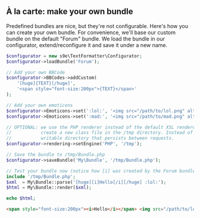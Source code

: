 ## À la carte: make your own bundle

Predefined bundles are nice, but they're not configurable. Here's how you can create your own bundle. For convenience, we'll base our custom bundle on the default "Forum" bundle. We load the bundle in our configurator, extend/reconfigure it and save it under a new name.

```php
$configurator = new s9e\TextFormatter\Configurator;
$configurator->loadBundle('Forum');

// Add your own BBCode
$configurator->BBCodes->addCustom(
	'[huge]{TEXT}[/huge]',
	'<span style="font-size:200px">{TEXT}</span>'
);

// Add your own emoticons
$configurator->Emoticons->set(':lol:', '<img src="/path/to/lol.png" alt="LOL"/>');
$configurator->Emoticons->set(':mad:', '<img src="/path/to/mad.png" alt="Mad"/>');

// OPTIONAL: we use the PHP renderer instead of the default XSL renderer. The following code will
//           create a new class file in the /tmp directory. Instead of /tmp you should choose a
//           writable directory that persists between requests.
$configurator->rendering->setEngine('PHP', '/tmp');

// Save the bundle to /tmp/Bundle.php
$configurator->saveBundle('My\Bundle', '/tmp/Bundle.php');

// Test your bundle now (notice how [i] was created by the Forum bundle configurator)
include '/tmp/Bundle.php';
$xml  = My\Bundle::parse('[huge][i]Hello[/i][/huge] :lol:');
$html = My\Bundle::render($xml);

echo $html;
```
```html
<span style="font-size:200px"><i>Hello</i></span> <img src="/path/to/lol.png" alt="LOL">
```
